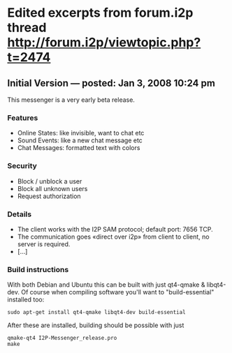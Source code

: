 # Edited excerpts from forum.i2p thread http://forum.i2p/viewtopic.php?t=2474

## Initial Version — posted: Jan 3, 2008 10:24 pm
	
This messenger is a very early beta release.

### Features

 * Online States: like invisible, want to chat etc
 * Sound Events: like a new chat message etc
 * Chat Messages: formatted text with colors

### Security

 * Block / unblock a user
 * Block all unknown users
 * Request authorization

### Details

 * The client works with the I2P SAM protocol; default port: 7656 TCP.
 * The communication goes «direct over i2p» from client to client, no server is required.
 * […]

### Build instructions

With both Debian and Ubuntu this can be built with just qt4-qmake & libqt4-dev. Of course when compiling software you'll want to "build-essential" installed too:
```
sudo apt-get install qt4-qmake libqt4-dev build-essential
```

After these are installed, building should be possible with just
```
qmake-qt4 I2P-Messenger_release.pro
make
```
